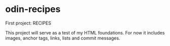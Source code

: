 # odin-recipes

First project: RECIPES

This project will serve as a test of my HTML foundations.
For now it includes images, anchor tags, links, lists and commit messages.
